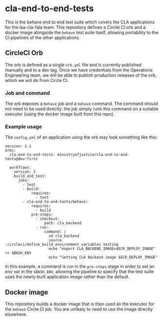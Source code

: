 # cla-end-to-end-tests
This is the behave end to end test suite which covers the CLA applications for the laa-cla-fala team.
This repository defines a Circlei CI orb and a docker image alongside the `behave` test suite itself,
allowing portability to the CI pipelines of the other applications.


## CircleCI Orb
The orb is defined as a single `orb.yml` file and is currently published manually and to a dev tag.
Once we have credentials from the Operations Engineering team, we will be able to publish production
releases of the orb, which we will do from Circle CI.

### Job and command
The orb exposes a `behave` job and a `behave` command. The command should not need to be used directly:
the job simply runs this command on a suitable executor (using the docker image built from this repo).

### Example usage
The `config.yml` of an application using the orb may look something like this:
```
version: 2.1
orbs:
  cla-end-to-end-tests: ministryofjustice/cla-end-to-end-tests@dev:first

  workflows:
    version: 2
    build_and_test:
      jobs:
        - test
        - build:
            requires:
              - test
        - cla-end-to-end-tests/behave:
            requires:
              - build
            pre-steps:
              - checkout:
                  path: cla_backend
              - run:
                  command: |
                    cd cla_backend
                    source .circleci/define_build_environment_variables testing
                    echo "export CLA_BACKEND_IMAGE=$ECR_DEPLOY_IMAGE" >> $BASH_ENV
                    echo "Setting CLA Backend image $ECR_DEPLOY_IMAGE"
```
In this example, a command is run in the `pre-steps` stage in order to set an env var in the `$BASH_ENV`,
allowing the pipeline to specify that the test suite uses the newly-built application image rather than
the default.

## Docker image
This repository builds a docker image that is then used as the executor for the `behave` Circle CI job.
You are unlikely to need to use the image directly elsewhere.
